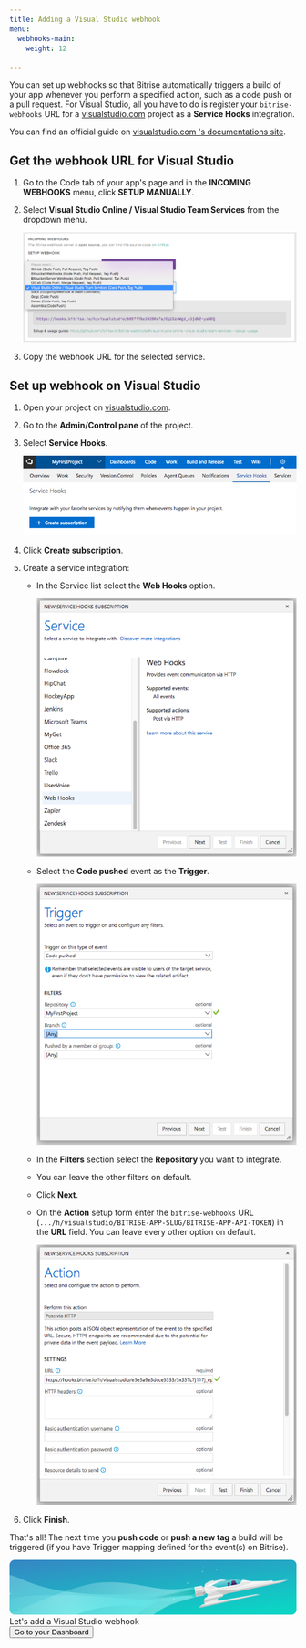 ```yaml
---
title: Adding a Visual Studio webhook
menu:
  webhooks-main:
    weight: 12

---
```

You can set up webhooks so that Bitrise automatically triggers a build of your app whenever you perform a specified action, such as a code push or a pull request. For Visual Studio, all you have to do is register your `bitrise-webhooks` URL for
a [visualstudio.com](https://visualstudio.com) project as a **Service Hooks** integration.

You can find an official guide
on [visualstudio.com 's documentations site](https://www.visualstudio.com/en-us/get-started/integrate/service-hooks/webhooks-and-vso-vs).

## Get the webhook URL for Visual Studio

1. Go to the Code tab of your app's page and in the **INCOMING WEBHOOKS** menu, click **SETUP MANUALLY**.
2. Select **Visual Studio Online / Visual Studio Team Services** from the dropdown menu.

   ![Screenshot](/img/bitrise-visual-webhook.png)
3. Copy the webhook URL for the selected service.

## Set up webhook on Visual Studio

1. Open your project on [visualstudio.com](https://visualstudio.com).
2. Go to the **Admin/Control pane** of the project.
3. Select **Service Hooks**.

   ![Screenshot](/img/webhooks/visual-studio-service-hooks.png)
4. Click **Create subscription**.
5. Create a service integration:
   * In the Service list select the **Web Hooks** option.

     ![Screenshot](/img/webhooks/visual-studio-new-service.png)
   * Select the **Code pushed** event as the **Trigger**.

     ![Screenshot](/img/webhooks/visual-studio-code-pushed.png)
   * In the **Filters** section select the **Repository** you want to integrate.
   * You can leave the other filters on default.
   * Click **Next**.
   * On the **Action** setup form enter the `bitrise-webhooks` URL (`.../h/visualstudio/BITRISE-APP-SLUG/BITRISE-APP-API-TOKEN`) in the **URL** field. You can leave every other option on default.

     ![Screenshot](/img/webhooks/visual-studio-webhook-url.png)
6. Click **Finish**.

That's all! The next time you **push code** or **push a new tag**
a build will be triggered (if you have Trigger mapping defined for the event(s) on Bitrise).

<div class="banner">
<img src="/assets/images/banner-bg-888x170.png" style="border: none;">
<div class="deploy-text">Let's add a Visual Studio webhook</div>
<a target="_blank" href="https://app.bitrise.io/dashboard/builds"><button class="button">Go to your Dashboard</button></a>
</div>